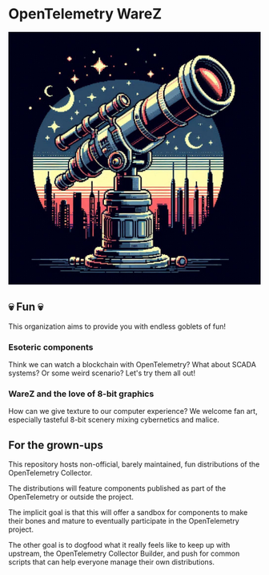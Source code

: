 # OpenTelemetry WareZ

![Telescope](./telescope.jpg)

## 💀 Fun 💀

This organization aims to provide you with endless goblets of fun!

### Esoteric components

Think we can watch a blockchain with OpenTelemetry? What about SCADA systems? Or some weird scenario? Let's try them all out!

### WareZ and the love of 8-bit graphics

How can we give texture to our computer experience? We welcome fan art, especially tasteful 8-bit scenery mixing cybernetics and malice.

## For the grown-ups

This repository hosts non-official, barely maintained, fun distributions of the OpenTelemetry Collector.

The distributions will feature components published as part of the OpenTelemetry or outside the project.

The implicit goal is that this will offer a sandbox for components to make their bones and mature to eventually participate in the OpenTelemetry project.

The other goal is to dogfood what it really feels like to keep up with upstream, the OpenTelemetry Collector Builder, and push for common scripts that can help everyone manage their own distributions.
